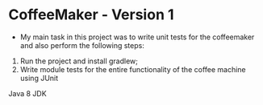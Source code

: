 CoffeeMaker - Version 1
=============================
- My main task in this project was to write unit tests for the coffeemaker and also perform the following steps: 
1. Run the project and install gradlew;
2. Write module tests for the entire functionality of the coffee machine using JUnit

Java 8 JDK

